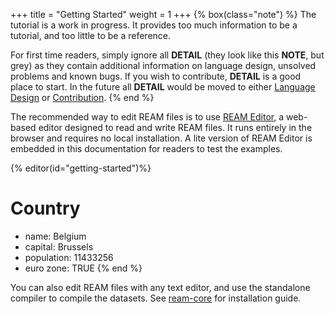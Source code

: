 +++
title = "Getting Started"
weight = 1
+++
{% box(class="note") %}
The tutorial is a work in progress.
It provides too much information to be a tutorial, and too little to be a reference.

For first time readers, simply ignore all **DETAIL** (they look like this **NOTE**, but grey) as they contain additional information on language design, unsolved problems and known bugs.
If you wish to contribute, **DETAIL** is a good place to start.
In the future all **DETAIL** would be moved to either [Language Design](/overview/language-design/) or [Contribution](/contribution).
{% end %}

The recommended way to edit REAM files is to use [REAM Editor](https://chmlee.github.io/ream-editor), a web-based editor designed to read and write REAM files.
It runs entirely in the browser and requires no local installation.
A lite version of REAM Editor is embedded in this documentation for readers to test the examples.

{% editor(id="getting-started")%}
# Country
- name: Belgium
- capital: Brussels
- population: 11433256
- euro zone: TRUE
{% end %}

You can also edit REAM files with any text editor, and use the standalone compiler to compile the datasets.
See [ream-core](https://github.com/chmlee/ream-core) for installation guide.
